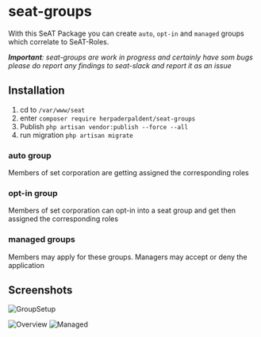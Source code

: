 # seat-groups
With this SeAT Package you can create `auto`, `opt-in` and `managed` groups 
which correlate to SeAT-Roles.

***Important**: seat-groups are work in progress and certainly have som bugs
please do report any findings to seat-slack and report it as an issue*

## Installation

1. cd to `/var/www/seat`
2. enter `composer require herpaderpaldent/seat-groups`
3. Publish `php artisan vendor:publish --force --all`
4. run migration `php artisan migrate`


### auto group
Members of set corporation are getting assigned the corresponding roles

### opt-in group
Members of set corporation can opt-in into a seat group and get then assigned
the corresponding roles

### managed groups
Members may apply for these groups. Managers may accept or deny the application

## Screenshots

![GroupSetup](https://i.imgur.com/7qElUyB.png)

![Overview](https://i.imgur.com/Yo6Ugyk.png)
![Managed](https://i.imgur.com/mYB30rZ.png)